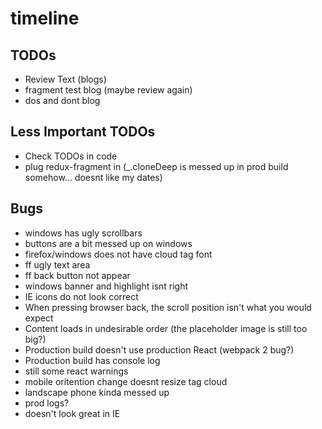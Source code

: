 # timeline

## TODOs
 * Review Text (blogs)
  * fragment test blog (maybe review again)
  * dos and dont blog
  
## Less Important TODOs
 * Check TODOs in code
 * plug redux-fragment in (_.cloneDeep is messed up in prod build somehow... doesnt like my dates)
 
## Bugs
 * windows has ugly scrollbars
 * buttons are a bit messed up on windows
 * firefox/windows does not have cloud tag font
 * ff ugly text area
 * ff back button not appear
 * windows banner and highlight isnt right
 * IE icons do not look correct
 * When pressing browser back, the scroll position isn't what you would expect
 * Content loads in undesirable order (the placeholder image is still too big?)
 * Production build doesn't use production React (webpack 2 bug?)
 * Production build has console log
 * still some react warnings
 * mobile oritention change doesnt resize tag cloud
 * landscape phone kinda messed up
 * prod logs?
 * doesn't look great in IE